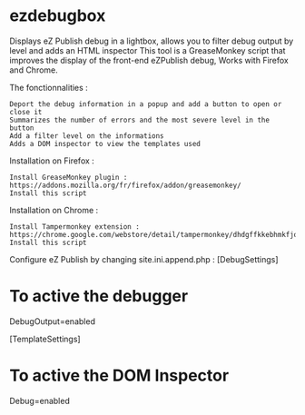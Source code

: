 ezdebugbox
==========

Displays eZ Publish debug in a lightbox, allows you to filter debug output by level and adds an HTML inspector
This tool is a GreaseMonkey script that improves the display of the front-end eZPublish debug, Works with Firefox and Chrome.

The fonctionnalities :

    Deport the debug information in a popup and add a button to open or close it
    Summarizes the number of errors and the most severe level in the button 
    Add a filter level on the informations
    Adds a DOM inspector to view the templates used

Installation on Firefox :

    Install GreaseMonkey plugin : https://addons.mozilla.org/fr/firefox/addon/greasemonkey/
    Install this script

Installation on Chrome :

    Install Tampermonkey extension : https://chrome.google.com/webstore/detail/tampermonkey/dhdgffkkebhmkfjojejmpbldmpobfkfo
    Install this script

Configure eZ Publish by changing site.ini.append.php :
[DebugSettings]
# To active the debugger
DebugOutput=enabled
 
[TemplateSettings]
# To active the DOM Inspector
Debug=enabled
